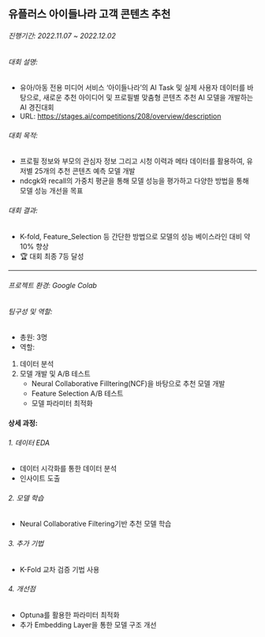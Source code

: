 ## 유플러스 아이들나라 고객 콘텐츠 추천

###### 진행기간: 2022.11.07 ~ 2022.12.02

###### 대회 설명:
- 유아/아동 전용 미디어 서비스 ‘아이들나라’의 AI Task 및 실제 사용자 데이터를 바탕으로, 새로운 추천 아이디어 및 프로필별 맞춤형 콘텐츠 추천 AI 모델을 개발하는 AI 경진대회
- URL: https://stages.ai/competitions/208/overview/description

###### 대회 목적: 
- 프로필 정보와 부모의 관심자 정보 그리고 시청 이력과 메타 데이터를 활용하여, 유저별 25개의 추천 콘텐츠 예측 모델 개발
- ndcgk와 recall의 가중치 평균을 통해 모델 성능을 평가하고 다양한 방법을 통해 모델 성능 개선을 목표

###### 대회 결과: 
- K-fold, Feature_Selection 등 간단한 방법으로 모델의 성능 베이스라인 대비 약 10% 향상
- 🏆 대회 최종 7등 달성
-------------------------------------------------------------
###### 프로젝트 환경: Google Colab

###### 팀구성 및 역할: 
- 총원: 3명
- 역할:
1. 데이터 분석
2. 모델 개발 및 A/B 테스트
    - Neural Collaborative Filltering(NCF)을 바탕으로 추천 모델 개발
    - Feature Selection A/B 테스트
    - 모델 파라미터 최적화
    
#### 상세 과정:

###### 1. 데이터 EDA
- 데이터 시각화를 통한 데이터 분석
- 인사이트 도출

###### 2. 모델 학습
- Neural Collaborative Filtering기반 추천 모델 학습

###### 3. 추가 기법
- K-Fold 교차 검증 기법 사용

###### 4. 개선점
- Optuna를 활용한 파라미터 최적화
- 추가 Embedding Layer을 통한 모델 구조 개선

